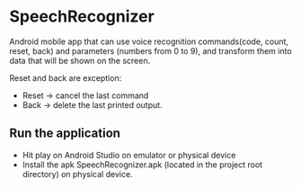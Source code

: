 # SpeechRecognizer
Android mobile app that can use voice recognition commands(code, count, reset, back) and parameters (numbers from 0 to 9), and transform them into
data that will be shown on the screen.

Reset and back are exception: 
- Reset -> cancel the last command
- Back -> delete the last printed output.

## Run the application
- Hit play on Android Studio on emulator or physical device
- Install the apk SpeechRecognizer.apk (located in the project root directory) on physical device.
